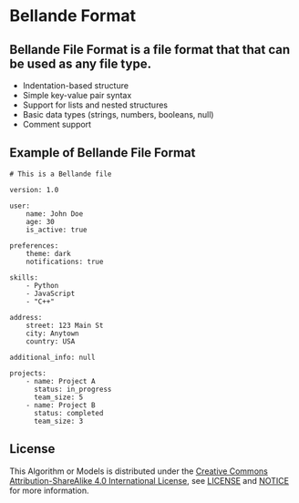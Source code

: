 # Bellande Format

## Bellande File Format is a file format that that can be used as any file type.

- Indentation-based structure
- Simple key-value pair syntax
- Support for lists and nested structures
- Basic data types (strings, numbers, booleans, null)
- Comment support


## Example of Bellande File Format

```
# This is a Bellande file

version: 1.0

user:
    name: John Doe
    age: 30
    is_active: true

preferences:
    theme: dark
    notifications: true

skills:
    - Python
    - JavaScript
    - "C++"

address:
    street: 123 Main St
    city: Anytown
    country: USA

additional_info: null

projects:
    - name: Project A
      status: in_progress
      team_size: 5
    - name: Project B
      status: completed
      team_size: 3
```

## License
This Algorithm or Models is distributed under the [Creative Commons Attribution-ShareAlike 4.0 International License](http://creativecommons.org/licenses/by-sa/4.0/), see [LICENSE](https://github.com/RonaldsonBellande/bellande_format/blob/main/LICENSE) and [NOTICE](https://github.com/RonaldsonBellande/bellande_format/blob/main/LICENSE) for more information.
